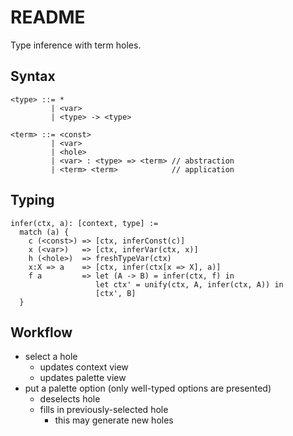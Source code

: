 # README

Type inference with term holes.

## Syntax

```
<type> ::= *
         | <var>
         | <type> -> <type>

<term> ::= <const>
         | <var>
         | <hole>
         | <var> : <type> => <term> // abstraction
         | <term> <term>            // application
```

## Typing

```
infer(ctx, a): [context, type] :=
  match (a) {
    c (<const>) => [ctx, inferConst(c)]
    x (<var>)   => [ctx, inferVar(ctx, x)]
    h (<hole>)  => freshTypeVar(ctx)
    x:X => a    => [ctx, infer(ctx[x => X], a)]
    f a         => let (A -> B) = infer(ctx, f) in
                   let ctx' = unify(ctx, A, infer(ctx, A)) in
                   [ctx', B]
  }
```

## Workflow

- select a hole
  - updates context view
  - updates palette view
- put a palette option (only well-typed options are presented)
  - deselects hole
  - fills in previously-selected hole
    - this may generate new holes
